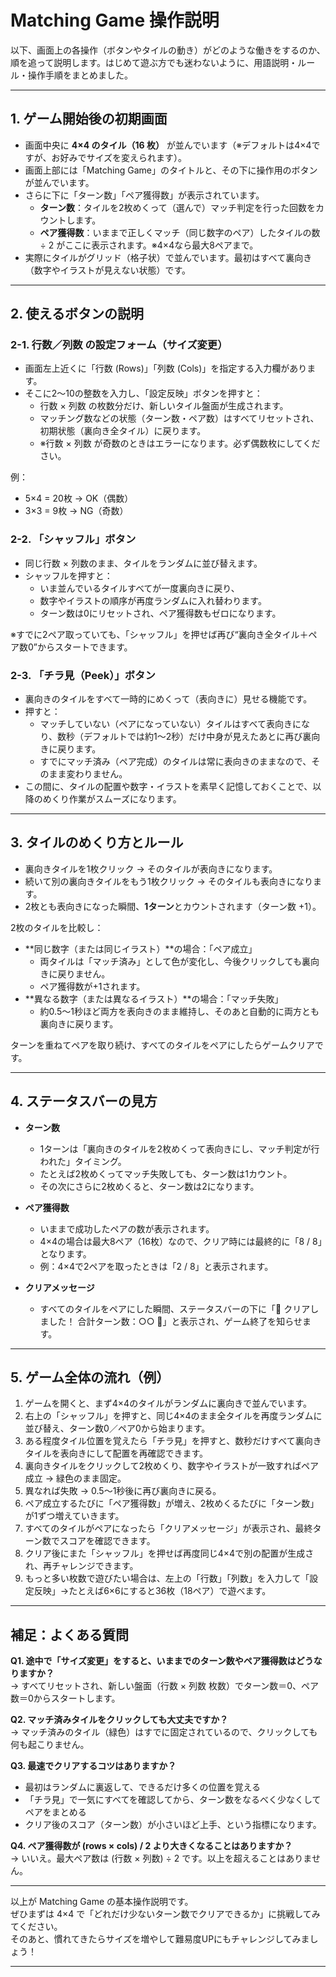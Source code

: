 # Matching Game 操作説明

以下、画面上の各操作（ボタンやタイルの動き）がどのような働きをするのか、順を追って説明します。はじめて遊ぶ方でも迷わないように、用語説明・ルール・操作手順をまとめました。

---

## 1. ゲーム開始後の初期画面

- 画面中央に **4×4 のタイル（16 枚）** が並んでいます（※デフォルトは4×4ですが、お好みでサイズを変えられます）。
- 画面上部には「Matching Game」のタイトルと、その下に操作用のボタンが並んでいます。
- さらに下に「ターン数」「ペア獲得数」が表示されています。
    - **ターン数**：タイルを2枚めくって（選んで）マッチ判定を行った回数をカウントします。
    - **ペア獲得数**：いままで正しくマッチ（同じ数字のペア）したタイルの数 ÷ 2 がここに表示されます。※4×4なら最大8ペアまで。
- 実際にタイルがグリッド（格子状）で並んでいます。最初はすべて裏向き（数字やイラストが見えない状態）です。

---

## 2. 使えるボタンの説明

### 2-1. 行数／列数 の設定フォーム（サイズ変更）
- 画面左上近くに「行数 (Rows)」「列数 (Cols)」を指定する入力欄があります。
- そこに2～10の整数を入力し、「設定反映」ボタンを押すと：
    - 行数 × 列数 の枚数分だけ、新しいタイル盤面が生成されます。
    - マッチング数などの状態（ターン数・ペア数）はすべてリセットされ、初期状態（裏向き全タイル）に戻ります。
    - ※行数 × 列数 が奇数のときはエラーになります。必ず偶数枚にしてください。

例：
- 5×4 = 20枚 → OK（偶数）
- 3×3 = 9枚 → NG（奇数）

### 2-2. 「シャッフル」ボタン
- 同じ行数 × 列数のまま、タイルをランダムに並び替えます。
- シャッフルを押すと：
    - いま並んでいるタイルすべてが一度裏向きに戻り、
    - 数字やイラストの順序が再度ランダムに入れ替わります。
    - ターン数は0にリセットされ、ペア獲得数もゼロになります。

※すでに2ペア取っていても、「シャッフル」を押せば再び“裏向き全タイル＋ペア数0”からスタートできます。

### 2-3. 「チラ見（Peek）」ボタン
- 裏向きのタイルをすべて一時的にめくって（表向きに）見せる機能です。
- 押すと：
    - マッチしていない（ペアになっていない）タイルはすべて表向きになり、数秒（デフォルトでは約1～2秒）だけ中身が見えたあとに再び裏向きに戻ります。
    - すでにマッチ済み（ペア完成）のタイルは常に表向きのままなので、そのまま変わりません。
- この間に、タイルの配置や数字・イラストを素早く記憶しておくことで、以降のめくり作業がスムーズになります。

---

## 3. タイルのめくり方とルール

- 裏向きタイルを1枚クリック → そのタイルが表向きになります。
- 続いて別の裏向きタイルをもう1枚クリック → そのタイルも表向きになります。
- 2枚とも表向きになった瞬間、**1ターン**とカウントされます（ターン数 +1）。

2枚のタイルを比較し：

- **同じ数字（または同じイラスト）**の場合：「ペア成立」
    - 両タイルは「マッチ済み」として色が変化し、今後クリックしても裏向きに戻りません。
    - ペア獲得数が+1されます。
- **異なる数字（または異なるイラスト）**の場合：「マッチ失敗」
    - 約0.5～1秒ほど両方を表向きのまま維持し、そのあと自動的に両方とも裏向きに戻ります。

ターンを重ねてペアを取り続け、すべてのタイルをペアにしたらゲームクリアです。

---

## 4. ステータスバーの見方

- **ターン数**  
    - 1ターンは「裏向きのタイルを2枚めくって表向きにし、マッチ判定が行われた」タイミング。
    - たとえば2枚めくってマッチ失敗しても、ターン数は1カウント。
    - その次にさらに2枚めくると、ターン数は2になります。

- **ペア獲得数**  
    - いままで成功したペアの数が表示されます。
    - 4×4の場合は最大8ペア（16枚）なので、クリア時には最終的に「8 / 8」となります。
    - 例：4×4で2ペアを取ったときは「2 / 8」と表示されます。

- **クリアメッセージ**  
    - すべてのタイルをペアにした瞬間、ステータスバーの下に「🎉 クリアしました！ 合計ターン数：○○ 🎉」と表示され、ゲーム終了を知らせます。

---

## 5. ゲーム全体の流れ（例）

1. ゲームを開くと、まず4×4のタイルがランダムに裏向きで並んでいます。
2. 右上の「シャッフル」を押すと、同じ4×4のまま全タイルを再度ランダムに並び替え、ターン数0／ペア0から始まります。
3. ある程度タイル位置を覚えたら「チラ見」を押すと、数秒だけすべて裏向きタイルを表向きにして配置を再確認できます。
4. 裏向きタイルをクリックして2枚めくり、数字やイラストが一致すればペア成立 → 緑色のまま固定。
5. 異なれば失敗 → 0.5～1秒後に再び裏向きに戻る。
6. ペア成立するたびに「ペア獲得数」が増え、2枚めくるたびに「ターン数」が1ずつ増えていきます。
7. すべてのタイルがペアになったら「クリアメッセージ」が表示され、最終ターン数でスコアを確認できます。
8. クリア後にまた「シャッフル」を押せば再度同じ4×4で別の配置が生成され、再チャレンジできます。
9. もっと多い枚数で遊びたい場合は、左上の「行数」「列数」を入力して「設定反映」→たとえば6×6にすると36枚（18ペア）で遊べます。

---

## 補足：よくある質問

**Q1. 途中で「サイズ変更」をすると、いままでのターン数やペア獲得数はどうなりますか？**  
→ すべてリセットされ、新しい盤面（行数 × 列数 枚数）でターン数＝0、ペア数＝0からスタートします。

**Q2. マッチ済みタイルをクリックしても大丈夫ですか？**  
→ マッチ済みのタイル（緑色）はすでに固定されているので、クリックしても何も起こりません。

**Q3. 最速でクリアするコツはありますか？**  
- 最初はランダムに裏返して、できるだけ多くの位置を覚える
- 「チラ見」で一気にすべてを確認してから、ターン数をなるべく少なくしてペアをまとめる
- クリア後のスコア（ターン数）が小さいほど上手、という指標になります。

**Q4. ペア獲得数が (rows × cols) / 2 より大きくなることはありますか？**  
→ いいえ。最大ペア数は (行数 × 列数) ÷ 2 です。以上を超えることはありません。

---

以上が Matching Game の基本操作説明です。  
ぜひまずは 4×4 で「どれだけ少ないターン数でクリアできるか」に挑戦してみてください。  
そのあと、慣れてきたらサイズを増やして難易度UPにもチャレンジしてみましょう！

---